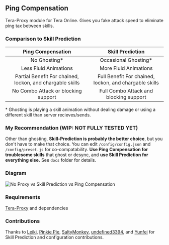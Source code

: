 ## Ping Compensation
Tera-Proxy module for Tera Online. Gives you fake attack speed to eliminate ping tax between skills.
### Comparison to Skill Prediction
Ping Compensation | Skill Prediction
:--:|:--:
No Ghosting\* | Occasional Ghosting\*
Less Fluid Animations | More Fluid Animations
Partial Benefit For chained, lockon, and chargable skills | Full Benefit For chained, lockon, and chargable skills
No Combo Attack or blocking support | Full Combo Attack and blocking support

\* Ghosting is playing a skill animation without dealing damage or using a different skill than server recieves/sends.
### My Recommendation (WIP: NOT FULLY TESTED YET)
Other than ghosting, **Skill-Prediction is probably the better choice**, but you don't have to make that choice. You can edit `/config/config.json` and `/config/preset.js` for co-compatability. **Use Ping Compensation for troublesome skills** that ghost or desync, and **use Skill Prediction for everything else.** See `docs` folder for details.
### Diagram
![No Proxy vs Skill Prediction vs Ping Compensation](https://i.imgur.com/yXttYwv.png)
### Requirements
[Tera-Proxy](https://github.com/meishuu/tera-proxy) and dependencies
### Contributions
Thanks to [Leiki](https://github.com/Leyki), [Pinkie Pie](https://github.com/pinkipi), [SaltyMonkey](https://github.com/SaltyMonkey), [undefined3394](https://github.com/undefined3394), and [Yunfei](https://github.com/YunfeiG) for Skill Prediction and configuration contributions.
